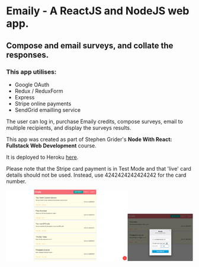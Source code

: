 # Emaily - A ReactJS and NodeJS web app.

## Compose and email surveys, and collate the responses.

### This app utilises:

- Google OAuth
- Redux / ReduxForm
- Express
- Stripe online payments
- SendGrid emailling service

The user can log in, purchase Emaily credits, compose surveys, email to multiple recipients, and display the surveys results.

This app was created as part of Stephen Grider's **Node With React: Fullstack Web Development** course.

It is deployed to Heroku [here](https://floating-basin-29635.herokuapp.com/).  

Please note that the Stripe card payment is in Test Mode and that 'live' card details should not be used. Instead, use 4242424242424242 for the card number.

<img src="https://github.com/davidrawson/React-Emailer/blob/master/server/images/dashboard%20screenshot.png" width="65%"></img><img src="https://github.com/davidrawson/React-Emailer/blob/master/server/images/Stripe%20screenshot.png" width="35%"></img>
